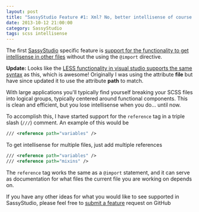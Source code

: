 ```yaml
---
layout: post
title: "SassyStudio Feature #1: Xml? No, better intellisense of course!"
date: 2013-10-12 21:00:00
category: SassyStudio
tags: scss intellisense
---
```


<p class="jumbotron">
	The first <a href="https://github.com/darrenkopp/SassyStudio">SassyStudio</a> specific feature is 
	<a href="https://github.com/darrenkopp/SassyStudio/issues/10">support for the functionality to get intellisense in other files</a> 
	without the using the <code>@import</code> directive.
</p>

<div class="alert alert-warning">
	<strong>Update:</strong> Looks like the <a href="http://blogs.msdn.com/b/webdev/archive/2013/11/06/a-high-value-undocumented-less-editor-feature-in-visual-studio.aspx">LESS functionality in visual studio supports
	the same syntax</a> as this, which is awesome! Originally I was using the attribute <strong>file</strong>
	but have since updated it to use the attribute <strong>path</strong> to match.
</div>

With large applications you'll typically find yourself breaking your SCSS files into logical groups,
typically centered around functional components. This is clean and efficient, but you lose intellisense
when you do... until now.

To accomplish this, I have started support for the `reference` tag in a triple slash (`///`) comment.
An example of this would be

```xml
/// <reference path="variables" /> 
```

To get intellisense for multiple files, just add multiple references

```xml
/// <reference path="variables" />
/// <reference path="mixins" />
```

The `reference` tag works the same as a `@import` statement, and it can serve
as documentation for what files the current file you are working on depends on.

If you have any other ideas for what you would like to see supported in SassyStudio, please feel free
to [submit a feature](https://github.com/darrenkopp/SassyStudio/issues) request on GitHub
